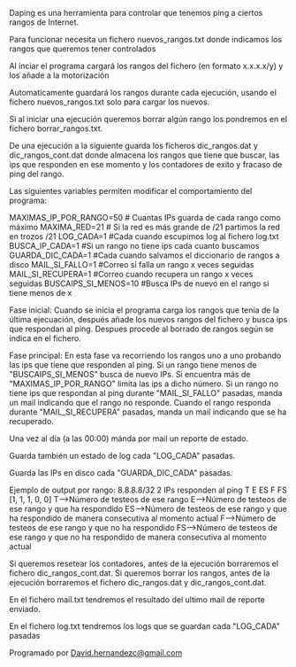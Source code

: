 Daping es una herramienta para controlar que tenemos ping a ciertos rangos de Internet.

Para funcionar necesita un fichero nuevos_rangos.txt donde indicamos los rangos que queremos tener controlados

Al inciar el programa cargará los rangos del fichero (en formato x.x.x.x/y) y los añade a la motorización

Automaticamente guardará los rangos durante cada ejecución, usando el fichero nuevos_rangos.txt solo para cargar los nuevos.

Si al iniciar una ejecución queremos borrar algún rango los pondremos en el fichero borrar_rangos.txt.

De una ejecución a la siguiente guarda los ficheros dic_rangos.dat y dic_rangos_cont.dat donde almacena los rangos que tiene que buscar, las ips que responden en ese momento y los contadores de exito y fracaso de ping del rango.

Las siguientes variables permiten modificar el comportamiento del programa:

MAXIMAS_IP_POR_RANGO=50 # Cuantas IPs guarda de cada rango como máximo
MAXIMA_RED=21   # Si la red es más grande de /21 partimos la red en trozos /21
LOG_CADA=1              #Cada cuando escupimos log al fichero log.txt
BUSCA_IP_CADA=1         #Si un rango no tiene ips cada cuanto buscamos
GUARDA_DIC_CADA=1       #Cada cuando salvamos el diccionario de rangos a disco
MAIL_SI_FALLO=1         #Correo si falla un rango x veces seguidas
MAIL_SI_RECUPERA=1      #Correo cuando recupera un rango x veces seguidas
BUSCAIPS_SI_MENOS=10    #Busca IPs de nuevo en el rango si tiene menos de x

Fase inicial:
Cuando se inicia el programa carga los rangos que tenía de la última ejecuación, después añade los nuevos rangos del fichero y busca ips que respondan al ping. Despues procede al borrado de rangos según se indica en el fichero.

Fase principal:
En esta fase va recorriendo los rangos uno a uno probando las ips que tiene que responden al ping. Si un rango tiene menos de "BUSCAIPS_SI_MENOS" busca de nuevo IPs. Si encuentra más de "MAXIMAS_IP_POR_RANGO" limita las ips a dicho número. Si un rango no tiene ips que respondan al ping durante "MAIL_SI_FALLO" pasadas, manda un mail indicando que el rango no responde. Cuando el rango responda durante "MAIL_SI_RECUPERA" pasadas, manda un mail indicando que se ha recuperado.

Una vez al día (a las 00:00) mánda por mail un reporte de estado.

Guarda también un estado de log cada "LOG_CADA" pasadas.

Guarda las IPs en disco cada "GUARDA_DIC_CADA" pasadas.

Ejemplo de output por rango:
8.8.8.8/32 2 IPs responden al ping T E ES F FS [1, 1, 1, 0, 0]
T-->Número de testeos de ese rango
E-->Número de testeos de ese rango y que ha respondido
ES-->Número de testeos de ese rango y que ha respondido de manera consecutiva al momento actual
F-->Número de testeos de ese rango y que no ha respondido
FS-->Número de testeos de ese rango y que no ha respondido de manera consecutiva al momento actual

Si queremos resetear los contadores, antes de la ejecución borraremos el fichero dic_rangos_cont.dat.
Si queremos borrar los rangos, antes de la ejecución borraremos el fichero dic_rangos.dat y dic_rangos_cont.dat.

En el fichero mail.txt tendremos el resultado del ultimo mail de reporte enviado.

En el fichero log.txt tendremos los logs que se guardan cada "LOG_CADA" pasadas



Programado por David.hernandezc@gmail.com

